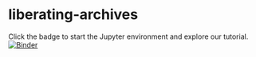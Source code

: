 # liberating-archives

Click the badge to start the Jupyter environment and explore our tutorial.
[![Binder](https://mybinder.org/badge_logo.svg)](https://mybinder.org/v2/gh/johannesfritz/liberating-archives/master)
